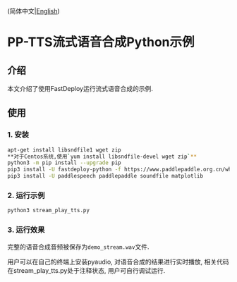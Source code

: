 (简体中文|[English](./README.md))

# PP-TTS流式语音合成Python示例

## 介绍
本文介绍了使用FastDeploy运行流式语音合成的示例.

## 使用
### 1. 安装
```bash
apt-get install libsndfile1 wget zip
**对于Centos系统,使用`yum install libsndfile-devel wget zip`**
python3 -m pip install --upgrade pip
pip3 install -U fastdeploy-python -f https://www.paddlepaddle.org.cn/whl/fastdeploy.html
pip3 install -U paddlespeech paddlepaddle soundfile matplotlib
```

### 2. 运行示例
```bash
python3 stream_play_tts.py
```

### 3. 运行效果
完整的语音合成音频被保存为`demo_stream.wav`文件.

用户可以在自己的终端上安装pyaudio, 对语音合成的结果进行实时播放, 相关代码在stream_play_tts.py处于注释状态, 用户可自行调试运行.

